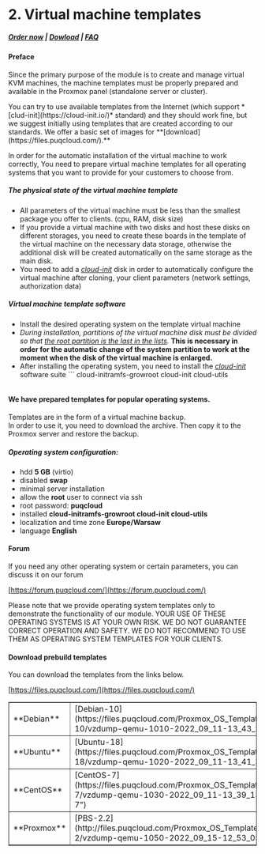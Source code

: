 # 2. Virtual machine templates

#####  [Order now](https://panel.puqcloud.com/index.php?rp=/store/whmcs-module-proxmox-kvm) | [Dowload](https://download.puqcloud.com/WHMCS/servers/PUQ_WHMCS-Proxmox-KVM/) | [FAQ](https://faq.puqcloud.com/)

#### Preface

Since the primary purpose of the module is to create and manage virtual KVM machines, the machine templates must be properly prepared and available in the Proxmox panel (standalone server or cluster).

<p class="callout warning">You can try to use available templates from the Internet (which support *[clud-init](https://cloud-init.io/)* standard) and they should work fine, but we suggest initially using templates that are created according to our standards. We offer a basic set of images for **[download](https://files.puqcloud.com/).**</p>

In order for the automatic installation of the virtual machine to work correctly, You need to prepare virtual machine templates for all operating systems that you want to provide for your customers to choose from.

##### The physical state of the virtual machine template

- All parameters of the virtual machine must be less than the smallest package you offer to clients. (cpu, RAM, disk size)
- If you provide a virtual machine with two disks and host these disks on different storages, you need to create these boards in the template of the virtual machine on the necessary data storage, otherwise the additional disk will be created automatically on the same storage as the main disk.
- You need to add a [*cloud-init*](https://cloud-init.io/) disk in order to automatically configure the virtual machine after cloning, your client parameters (network settings, authorization data)

##### Virtual machine template software

- Install the desired operating system on the template virtual machine
- *During installation, partitions of the virtual machine disk must be divided so that <span style="text-decoration: underline;">the root partition is the last in the lists</span>.* **This is necessary in order for the automatic change of the system partition to work at the moment when the disk of the virtual machine is enlarged.**
- After installing the operating system, you need to install the [*cloud-init*](https://cloud-init.io/) software suite ​ ```
    cloud-initramfs-growroot cloud-init cloud-utils
    ```

#### We have prepared templates for popular operating systems.

Templates are in the form of a virtual machine backup.  
In order to use it, you need to download the archive. Then copy it to the Proxmox server and restore the backup.

##### Operating system configuration:

- hdd **5 GB** (virtio)
- disabled **swap**
- minimal server installation
- allow the **root** user to connect via ssh
- root password: **puqcloud**
- installed **cloud-initramfs-growroot cloud-init cloud-utils**
- localization and time zone **Europe/Warsaw**
- language ****English****

#### Forum

If you need any other operating system or certain parameters, you can discuss it on our forum

[https://forum.puqcloud.com/](https://forum.puqcloud.com/)

<p class="callout danger">Please note that we provide operating system templates only to demonstrate the functionality of our module.  
YOUR USE OF THESE OPERATING SYSTEMS IS AT YOUR OWN RISK. WE DO NOT GUARANTEE CORRECT OPERATION AND SAFETY. WE DO NOT RECOMMEND TO USE THEM AS OPERATING SYSTEM TEMPLATES FOR YOUR CLIENTS.</p>

#### Download prebuild templates

You can download the templates from the links below.

[https://files.puqcloud.com/](https://files.puqcloud.com/)

<table border="1" id="bkmrk-debian-debian-10-deb" style="border-collapse: collapse; width: 100%;"><tbody><tr><td style="width: 16.6667%;">**Debian**</td><td style="width: 16.6667%;">[Debian-10](https://files.puqcloud.com/Proxmox_OS_Templates/Debian/Debian-10/vzdump-qemu-1010-2022_09_11-13_43_25.vma.zst)</td><td style="width: 16.6667%;">[Debian-11](https://files.puqcloud.com/Proxmox_OS_Templates/Debian/Debian-11/vzdump-qemu-1011-2022_09_11-13_42_41.vma.zst)</td></tr><tr><td style="width: 16.6667%;">**Ubuntu**</td><td style="width: 16.6667%;">[Ubuntu-18](https://files.puqcloud.com/Proxmox_OS_Templates/Ubuntu/Ubuntu-18/vzdump-qemu-1020-2022_09_11-13_41_31.vma.zst)</td><td style="width: 16.6667%;">[Ubuntu-20](https://files.puqcloud.com/Proxmox_OS_Templates/Ubuntu/Ubuntu-20/vzdump-qemu-1021-2022_09_11-13_40_00.vma.zst)</td></tr><tr><td style="width: 16.6667%;">**CentOS**</td><td style="width: 16.6667%;">[CentOS-7](https://files.puqcloud.com/Proxmox_OS_Templates/CentOS/CentOS-7/vzdump-qemu-1030-2022_09_11-13_39_13.vma.zst "CentOS-7")</td><td style="width: 16.6667%;">[CentOS-8](https://files.puqcloud.com/Proxmox_OS_Templates/CentOS/CentOS-8/vzdump-qemu-1031-2022_09_11-13_38_18.vma.zst)</td></tr><tr><td style="width: 16.6667%;">**Proxmox**</td><td style="width: 16.6667%;">[PBS-2.2](http://files.puqcloud.com/Proxmox_OS_Templates/Proxmox/PBS-2-2/vzdump-qemu-1050-2022_09_15-12_53_05.vma.zst)</td><td style="width: 16.6667%;"> </td></tr></tbody></table>